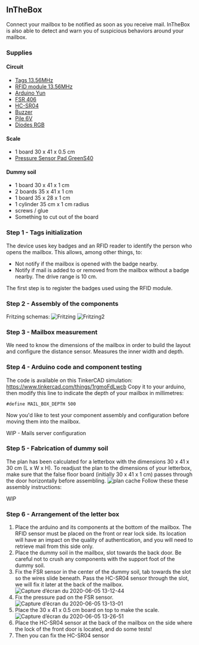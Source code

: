 ## InTheBox

Connect your mailbox to be notified as soon as you receive mail.
InTheBox is also able to detect and warn you of suspicious behaviors around your mailbox.

### Supplies
#### Circuit
- [Tags 13.56MHz](https://fr.aliexpress.com/item/33026471651.html?spm=a2g0o.productlist.0.0.75c069ddw83bRu&algo_pvid=ab91e0cd-ffda-4191-869f-4a24e6d478df&algo_expid=ab91e0cd-ffda-4191-869f-4a24e6d478df-8&btsid=0ab6d67915913501571721219e6dc5&ws_ab_test=searchweb0_0,searchweb201602_,searchweb201603_) 
- [RFID module 13.56MHz](https://fr.aliexpress.com/item/32803014822.html?src=google&src=google&albch=shopping&acnt=494-037-6276&isdl=y&slnk=&plac=&mtctp=&albbt=Gploogle_7_shopping&aff_atform=google&aff_short_key=UneMJZVf&&albagn=888888&albcp=6459793138&albag=77316928277&trgt=743612850714&crea=fr32803014822&netw=u&device=c&albpg=743612850714&albpd=fr32803014822&gclid=CjwKCAjw2uf2BRBpEiwA31VZj15SBT9k4zWprWGvA08QRypcRU5SLWlCRy1HjtnLlpRtY_WDJ9jsShoCzpwQAvD_BwE&gclsrc=aw.ds)
- [Arduino Yun](https://store.arduino.cc/arduino-yun)
- [FSR 406](https://fr.aliexpress.com/item/32652992847.html?spm=a2g0o.productlist.0.0.16c345b7lMzcur&s=p&ad_pvid=202006050305404316102348313040005490484_1&algo_pvid=6eb514e7-2e48-46fd-9c0a-1b1126191425&algo_expid=6eb514e7-2e48-46fd-9c0a-1b1126191425-7&btsid=0ab6f83915913515405917944e0c87&ws_ab_test=searchweb0_0,searchweb201602_,searchweb201603_)
- [HC-SR04](https://fr.aliexpress.com/item/32973373842.html?spm=a2g0o.productlist.0.0.40064b01f9nmNX&algo_pvid=e5332c4e-b142-4f0d-abb1-e1f802277021&algo_expid=e5332c4e-b142-4f0d-abb1-e1f802277021-4&btsid=0ab6f83915913513983241719e0c87&ws_ab_test=searchweb0_0,searchweb201602_,searchweb201603_)
- [Buzzer](https://fr.aliexpress.com/item/4000012077642.html?src=google&src=google&albch=shopping&acnt=494-037-6276&isdl=y&slnk=&plac=&mtctp=&albbt=Gploogle_7_shopping&aff_atform=google&aff_short_key=UneMJZVf&&albagn=888888&albcp=6459793138&albag=77316928277&trgt=743612850714&crea=fr4000012077642&netw=u&device=c&albpg=743612850714&albpd=fr4000012077642&gclid=CjwKCAjw2uf2BRBpEiwA31VZjwK-2mUgZ_0cJfUReg0XUHlpaVi1ulF6boBbpej_1uCHOifUqY6-5BoC1kEQAvD_BwE&gclsrc=aw.ds)
- [Pile 6V](https://fr.aliexpress.com/item/32971590400.html?spm=a2g0o.productlist.0.0.664d689bzBxOFz&algo_pvid=ea1f8a58-fca0-4656-8d19-0f8397aef756&algo_expid=ea1f8a58-fca0-4656-8d19-0f8397aef756-16&btsid=0ab6d59515913679965316869e6e9e&ws_ab_test=searchweb0_0,searchweb201602_,searchweb201603_)
- [Diodes RGB](https://www.amazon.fr/SODIAL-diode-electroluminescente-tete-ronde/dp/B00F4MGA0I?ref_=fsclp_pl_dp_2)

#### Scale
- 1 board 30 x 41 x 0.5 cm
- [Pressure Sensor Pad GreenS40](https://fr.aliexpress.com/item/4000416208703.html?spm=a2g0o.productlist.0.0.16c345b7lMzcur&algo_pvid=6eb514e7-2e48-46fd-9c0a-1b1126191425&algo_expid=6eb514e7-2e48-46fd-9c0a-1b1126191425-8&btsid=0ab6f83915913515405917944e0c87&ws_ab_test=searchweb0_0,searchweb201602_,searchweb201603_)

#### Dummy soil
- 1 board 30 x 41 x 1 cm
- 2 boards 35 x 41 x 1 cm
- 1 board 35 x 28 x 1 cm
- 1 cylinder 35 cm x 1 cm radius
- screws / glue
- Something to cut out of the board 



### Step 1 - Tags initialization
The device uses key badges and an RFID reader to identify the person who opens the mailbox. This allows, among other things, to: 
- Not notify if the mailbox is opened with the badge nearby.
- Notify if mail is added to or removed from the mailbox without a badge nearby.
The drive range is 10 cm.

The first step is to register the badges used using the RFID module.

### Step 2 - Assembly of the components
Fritzing schemas:
![Fritzing](https://user-images.githubusercontent.com/17204777/83891503-8db52200-a74d-11ea-80c8-5a55faf951fd.png)
![Fritzing2](https://user-images.githubusercontent.com/17204777/83891504-8e4db880-a74d-11ea-9989-47276eda454d.png)

### Step 3 - Mailbox measurement
We need to know the dimensions of the mailbox in order to build the layout and configure the distance sensor.
Measures the inner width and depth.

### Step 4 - Arduino code and component testing
The code is available on this TinkerCAD simulation: https://www.tinkercad.com/things/1rgmoFdLwcb
Copy it to your arduino, then modify this line to indicate the depth of your mailbox in millimetres:
```
#define MAIL_BOX_DEPTH 500
```
Now you'd like to test your component assembly and configuration before moving them into the mailbox.

WIP - Mails server configuration

### Step 5 - Fabrication of dummy soil
The plan has been calculated for a letterbox with the dimensions 30 x 41 x 30 cm (L x W x H).
To readjust the plan to the dimensions of your letterbox, make sure that the false floor board (initially 30 x 41 x 1 cm) passes through the door horizontally before assembling.
![plan cache](https://user-images.githubusercontent.com/17204777/83879310-bc2b0100-a73d-11ea-934b-9e559700a643.png)
Follow these these assembly instructions:

WIP

### Step 6 - Arrangement of the letter box 
1. Place the arduino and its components at the bottom of the mailbox. The RFID sensor must be placed on the front or rear lock side. Its location will have an impact on the quality of authentication, and you will need to retrieve mail from this side only. 
2. Place the dummy soil in the mailbox, slot towards the back door. Be careful not to crush any components with the support foot of the dummy soil.
3. Fix the FSR sensor in the center of the dummy soil, tab towards the slot so the wires slide beneath. Pass the HC-SR04 sensor through the slot, we will fix it later at the back of the mailbox.
![Capture d’écran du 2020-06-05 13-12-44](https://user-images.githubusercontent.com/17204777/83879701-5ab76200-a73e-11ea-8a84-c3ef2c3c58fa.png)
4. Fix the pressure pad on the FSR sensor.
![Capture d’écran du 2020-06-05 13-13-01](https://user-images.githubusercontent.com/17204777/83879705-5be88f00-a73e-11ea-9e56-46c7001e8394.png)
5. Place the 30 x 41 x 0.5 cm board on top to make the scale.
![Capture d’écran du 2020-06-05 13-26-51](https://user-images.githubusercontent.com/17204777/83879708-5c812580-a73e-11ea-9466-3175d8b6dac3.png)
6. Place the HC-SR04 sensor at the back of the mailbox on the side where the lock of the front door is located, and do some tests!
7. Then you can fix the HC-SR04 sensor
